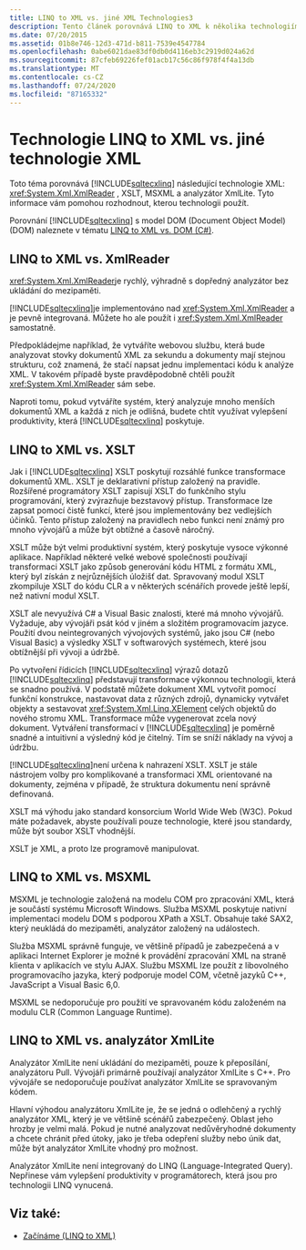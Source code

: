 ```yaml
---
title: LINQ to XML vs. jiné XML Technologies3
description: Tento článek porovnává LINQ to XML k několika technologiím XML, včetně XmlReader, XSLT, MSXML a analyzátoru XmlLite, které vám pomůžou rozhodnout, kterou technologii použít.
ms.date: 07/20/2015
ms.assetid: 01b8e746-12d3-471d-b811-7539e4547784
ms.openlocfilehash: 0abe6021dae83df0db0d4116eb3c2919d024a62d
ms.sourcegitcommit: 87cfeb69226fef01acb17c56c86f978f4f4a13db
ms.translationtype: MT
ms.contentlocale: cs-CZ
ms.lasthandoff: 07/24/2020
ms.locfileid: "87165332"
---
```

# <a name="linq-to-xml-vs-other-xml-technologies"></a>Technologie LINQ to XML vs. jiné technologie XML
Toto téma porovnává [!INCLUDE[sqltecxlinq](~/includes/sqltecxlinq-md.md)] následující technologie XML: <xref:System.Xml.XmlReader> , XSLT, MSXML a analyzátor XmlLite. Tyto informace vám pomohou rozhodnout, kterou technologii použít.  
  
 Porovnání [!INCLUDE[sqltecxlinq](~/includes/sqltecxlinq-md.md)] s model DOM (Document Object Model) (DOM) naleznete v tématu [LINQ to XML vs. DOM (C#)](./linq-to-xml-vs-dom.md).  
  
## <a name="linq-to-xml-vs-xmlreader"></a>LINQ to XML vs. XmlReader  
 <xref:System.Xml.XmlReader>je rychlý, výhradně s dopředný analyzátor bez ukládání do mezipaměti.  
  
 [!INCLUDE[sqltecxlinq](~/includes/sqltecxlinq-md.md)]je implementováno nad <xref:System.Xml.XmlReader> a je pevně integrovaná. Můžete ho ale použít i <xref:System.Xml.XmlReader> samostatně.  
  
 Předpokládejme například, že vytváříte webovou službu, která bude analyzovat stovky dokumentů XML za sekundu a dokumenty mají stejnou strukturu, což znamená, že stačí napsat jednu implementaci kódu k analýze XML. V takovém případě byste pravděpodobně chtěli použít <xref:System.Xml.XmlReader> sám sebe.  
  
 Naproti tomu, pokud vytváříte systém, který analyzuje mnoho menších dokumentů XML a každá z nich je odlišná, budete chtít využívat vylepšení produktivity, která [!INCLUDE[sqltecxlinq](~/includes/sqltecxlinq-md.md)] poskytuje.  
  
## <a name="linq-to-xml-vs-xslt"></a>LINQ to XML vs. XSLT  
 Jak i [!INCLUDE[sqltecxlinq](~/includes/sqltecxlinq-md.md)] XSLT poskytují rozsáhlé funkce transformace dokumentů XML. XSLT je deklarativní přístup založený na pravidle. Rozšířené programátory XSLT zapisují XSLT do funkčního stylu programování, který zvýrazňuje bezstavový přístup. Transformace lze zapsat pomocí čistě funkcí, které jsou implementovány bez vedlejších účinků. Tento přístup založený na pravidlech nebo funkci není známý pro mnoho vývojářů a může být obtížné a časově náročný.  
  
 XSLT může být velmi produktivní systém, který poskytuje vysoce výkonné aplikace. Například některé velké webové společnosti používají transformaci XSLT jako způsob generování kódu HTML z formátu XML, který byl získán z nejrůznějších úložišť dat. Spravovaný modul XSLT zkompiluje XSLT do kódu CLR a v některých scénářích provede ještě lepší, než nativní modul XSLT.  
  
 XSLT ale nevyužívá C# a Visual Basic znalosti, které má mnoho vývojářů. Vyžaduje, aby vývojáři psát kód v jiném a složitém programovacím jazyce. Použití dvou neintegrovaných vývojových systémů, jako jsou C# (nebo Visual Basic) a výsledky XSLT v softwarových systémech, které jsou obtížnější při vývoji a údržbě.  
  
 Po vytvoření řídicích [!INCLUDE[sqltecxlinq](~/includes/sqltecxlinq-md.md)] výrazů dotazů [!INCLUDE[sqltecxlinq](~/includes/sqltecxlinq-md.md)] představují transformace výkonnou technologii, která se snadno používá. V podstatě můžete dokument XML vytvořit pomocí funkční konstrukce, nastavovat data z různých zdrojů, dynamicky vytvářet objekty a sestavovat <xref:System.Xml.Linq.XElement> celých objektů do nového stromu XML. Transformace může vygenerovat zcela nový dokument. Vytváření transformací v [!INCLUDE[sqltecxlinq](~/includes/sqltecxlinq-md.md)] je poměrně snadné a intuitivní a výsledný kód je čitelný. Tím se sníží náklady na vývoj a údržbu.  
  
 [!INCLUDE[sqltecxlinq](~/includes/sqltecxlinq-md.md)]není určena k nahrazení XSLT. XSLT je stále nástrojem volby pro komplikované a transformaci XML orientované na dokumenty, zejména v případě, že struktura dokumentu není správně definovaná.  
  
 XSLT má výhodu jako standard konsorcium World Wide Web (W3C). Pokud máte požadavek, abyste používali pouze technologie, které jsou standardy, může být soubor XSLT vhodnější.  
  
 XSLT je XML, a proto lze programově manipulovat.  
  
## <a name="linq-to-xml-vs-msxml"></a>LINQ to XML vs. MSXML  
 MSXML je technologie založená na modelu COM pro zpracování XML, která je součástí systému Microsoft Windows. Služba MSXML poskytuje nativní implementaci modelu DOM s podporou XPath a XSLT. Obsahuje také SAX2, který neukládá do mezipaměti, analyzátor založený na událostech.  
  
 Služba MSXML správně funguje, ve většině případů je zabezpečená a v aplikaci Internet Explorer je možné k provádění zpracování XML na straně klienta v aplikacích ve stylu AJAX. Službu MSXML lze použít z libovolného programovacího jazyka, který podporuje model COM, včetně jazyků C++, JavaScript a Visual Basic 6,0.  
  
 MSXML se nedoporučuje pro použití ve spravovaném kódu založeném na modulu CLR (Common Language Runtime).  
  
## <a name="linq-to-xml-vs-xmllite"></a>LINQ to XML vs. analyzátor XmlLite  
 Analyzátor XmlLite není ukládání do mezipaměti, pouze k přeposílání, analyzátoru Pull. Vývojáři primárně používají analyzátor XmlLite s C++. Pro vývojáře se nedoporučuje používat analyzátor XmlLite se spravovaným kódem.  
  
 Hlavní výhodou analyzátoru XmlLite je, že se jedná o odlehčený a rychlý analyzátor XML, který je ve většině scénářů zabezpečený. Oblast jeho hrozby je velmi malá. Pokud je nutné analyzovat nedůvěryhodné dokumenty a chcete chránit před útoky, jako je třeba odepření služby nebo únik dat, může být analyzátor XmlLite vhodný pro možnost.  
  
 Analyzátor XmlLite není integrovaný do LINQ (Language-Integrated Query). Nepřinese vám vylepšení produktivity v programátorech, která jsou pro technologii LINQ vynucená.  
  
## <a name="see-also"></a>Viz také:

- [Začínáme (LINQ to XML)](./linq-to-xml-overview.md)
